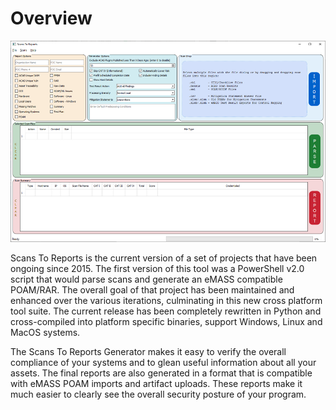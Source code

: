 # Overview

![Scans To Reports](https://github.com/CyberSecDef/scans2reports/blob/master/screenshots/scans_to_reports.png?raw=true)

Scans To Reports is the current version of a set of projects that have been ongoing since 2015.  The first version of this tool was a PowerShell v2.0 script that would parse scans and generate an eMASS compatible POAM/RAR.  The overall goal of that project has been maintained and enhanced over the various iterations, culminating in this new cross platform tool suite.  The current release has been completely rewritten in Python and cross-compiled into platform specific binaries, support Windows, Linux and MacOS systems.  

The Scans To Reports Generator makes it easy to verify the overall compliance of your systems and to glean useful information about all your assets.  The final reports are also generated in a format that is compatible with eMASS POAM imports and artifact uploads.  These reports make it much easier to clearly see the overall security posture of your program.
